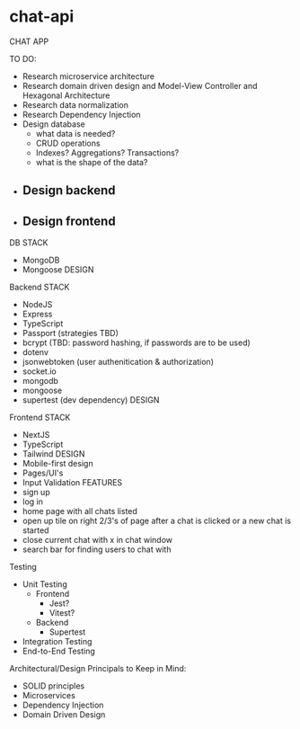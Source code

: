 # chat-api

CHAT APP

TO DO:
 - Research microservice architecture
 - Research domain driven design and Model-View Controller and Hexagonal Architecture
 - Research data normalization
 - Research Dependency Injection
 - Design database
     - what data is needed?
     - CRUD operations
     - Indexes? Aggregations? Transactions?
     - what is the shape of the data?
 -  Design backend
     -  
 -  Design frontend
     - 

DB
 STACK
 - MongoDB
 - Mongoose
 DESIGN

Backend
 STACK
 - NodeJS
 - Express
 - TypeScript
 - Passport (strategies TBD)
 - bcrypt (TBD: password hashing, if passwords are to be used)
 - dotenv
 - jsonwebtoken (user authenitication & authorization)
 - socket.io
 - mongodb
 - mongoose
 - supertest (dev dependency)
 DESIGN

Frontend
 STACK
 - NextJS
 - TypeScript
 - Tailwind
 DESIGN
 - Mobile-first design
 - Pages/UI's
 - Input Validation
 FEATURES
 - sign up
 - log in
 - home page with all chats listed
 - open up tile on right 2/3's of page after a chat is clicked or a new chat is started
 - close current chat with x in chat window
 - search bar for finding users to chat with


Testing
 - Unit Testing
   - Frontend
     - Jest?
     - Vitest?
   - Backend
     - Supertest
 - Integration Testing
 - End-to-End Testing

Architectural/Design Principals to Keep in Mind:
 - SOLID principles
 - Microservices
 - Dependency Injection
 - Domain Driven Design
